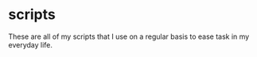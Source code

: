 # scripts

These are all of my scripts that I use on a regular basis to ease task in my everyday life.

